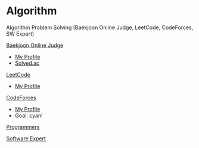# Algorithm
Algorithm Problem Solving (Baekjoon Online Judge, LeetCode, CodeForces, SW Expert)

[Baekjoon Online Judge](https://www.acmicpc.net)
- [My Profile](https://www.acmicpc.net/user/taejin1221)
- [Solved.ac](https://solved.ac/profile/taejin1221)

[LeetCode](https://www.leetcode.com)
- [My Profile](https://leetcode.com/taejin1221/)

[CodeForces](https://codeforces.com)
- [My Profile](https://codeforces.com/profile/wrathlion)
- Goal: cyan!

[Programmers](https://programmers.co.kr/)

[Software Expert](https://https://swexpertacademy.com/main/main.do)
